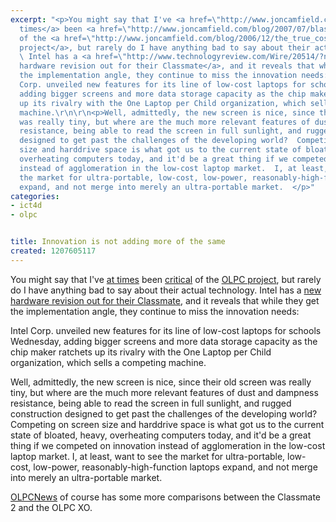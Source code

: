```yaml
---
excerpt: "<p>You might say that I've <a href=\"http://www.joncamfield.com/blog/2008/01/news_update_competitors_have_a.html\">at
  times</a> been <a href=\"http://www.joncamfield.com/blog/2007/07/blasts_from_the_past.html\">critical</a>
  of the <a href=\"http://www.joncamfield.com/blog/2006/12/the_true_cost_of_the_olpc.html\">OLPC
  project</a>, but rarely do I have anything bad to say about their actual technology.
  \ Intel has a <a href=\"http://www.technologyreview.com/Wire/20514/?nlid=985\" target=\"_blank\">new
  hardware revision out for their Classmate</a>, and it reveals that while they get
  the implementation angle, they continue to miss the innovation needs:</p>\r\n\r\nIntel
  Corp. unveiled new features for its line of low-cost laptops for schools Wednesday,
  adding bigger screens and more data storage capacity as the chip maker ratchets
  up its rivalry with the One Laptop per Child organization, which sells a competing
  machine.\r\n\r\n<p>Well, admittedly, the new screen is nice, since their old screen
  was really tiny, but where are the much more relevant features of dust and dampness
  resistance, being able to read the screen in full sunlight, and rugged construction
  designed to get past the challenges of the developing world?  Competing on screen
  size and harddrive space is what got us to the current state of bloated, heavy,
  overheating computers today, and it'd be a great thing if we competed on innovation
  instead of agglomeration in the low-cost laptop market.  I, at least, want to see
  the market for ultra-portable, low-cost, low-power, reasonably-high-function laptops
  expand, and not merge into merely an ultra-portable market.  </p>"
categories:
- ict4d
- olpc


title: Innovation is not adding more of the same
created: 1207605117
---
```

<p>You might say that I've <a href="http://www.joncamfield.com/blog/2008/01/news_update_competitors_have_a.html">at times</a> been <a href="http://www.joncamfield.com/blog/2007/07/blasts_from_the_past.html">critical</a> of the <a href="http://www.joncamfield.com/blog/2006/12/the_true_cost_of_the_olpc.html">OLPC project</a>, but rarely do I have anything bad to say about their actual technology.  Intel has a <a href="http://www.technologyreview.com/Wire/20514/?nlid=985" target="_blank">new hardware revision out for their Classmate</a>, and it reveals that while they get the implementation angle, they continue to miss the innovation needs:</p>

Intel Corp. unveiled new features for its line of low-cost laptops for schools Wednesday, adding bigger screens and more data storage capacity as the chip maker ratchets up its rivalry with the One Laptop per Child organization, which sells a competing machine.

<p>Well, admittedly, the new screen is nice, since their old screen was really tiny, but where are the much more relevant features of dust and dampness resistance, being able to read the screen in full sunlight, and rugged construction designed to get past the challenges of the developing world?  Competing on screen size and harddrive space is what got us to the current state of bloated, heavy, overheating computers today, and it'd be a great thing if we competed on innovation instead of agglomeration in the low-cost laptop market.  I, at least, want to see the market for ultra-portable, low-cost, low-power, reasonably-high-function laptops expand, and not merge into merely an ultra-portable market.  </p>

<p><a href="http://www.olpcnews.com/sales_talk/competition/intels_classmate_2go_pc_review_sale.html">OLPCNews</a> of course has some more comparisons between the Classmate 2 and the OLPC XO.</p>
